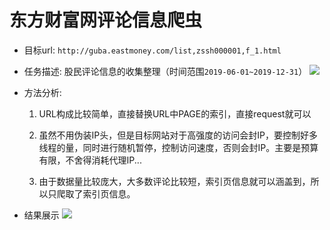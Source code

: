 #  东方财富网评论信息爬虫

- 目标url: `http://guba.eastmoney.com/list,zssh000001,f_1.html`

- 任务描述: 股民评论信息的收集整理（时间范围`2019-06-01~2019-12-31`）
![](https://tva1.sinaimg.cn/large/00831rSTgy1gcjcs63n3qj30wy0futh7.jpg)


- 方法分析:
    1. URL构成比较简单，直接替换URL中PAGE的索引，直接request就可以
    
    2. 虽然不用伪装IP头，但是目标网站对于高强度的访问会封IP，要控制好多线程的量，同时进行随机暂停，控制访问速度，否则会封IP。主要是预算有限，不舍得消耗代理IP...
    
    3. 由于数据量比较庞大，大多数评论比较短，索引页信息就可以涵盖到，所以只爬取了索引页信息。


- 结果展示
![](https://tva1.sinaimg.cn/large/00831rSTgy1gcjdlydlqlj30o40gqn4n.jpg)

